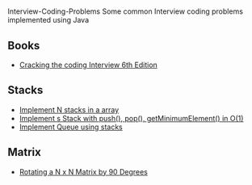 #
Interview-Coding-Problems
Some common Interview coding problems implemented using Java

## Books
- [Cracking the coding Interview 6th Edition](https://drive.google.com/file/d/1SSFgP4PlNgqXBWxa5PcyCMmOUhtsyTJt/view?usp=sharing)

## Stacks
- [Implement N stacks in a array](/Stacks/NStacks.java)
- [Implement s Stack with push(), pop(), getMinimumElement() in O(1)](/Stacks/SpecialStack.java)
- [Implement Queue using stacks](/Stacks/QueueUsingStacks.java)

## Matrix
- [Rotating a N x N Matrix by 90 Degrees](/Matrix/MatrixRotation.java)

